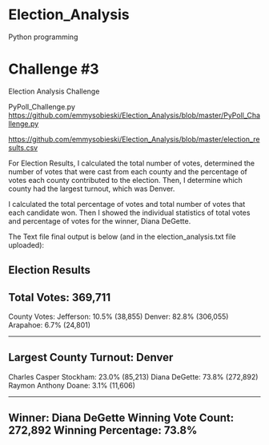 # Election_Analysis
Python programming
# Challenge #3
Election Analysis Challenge

PyPoll_Challenge.py
https://github.com/emmysobieski/Election_Analysis/blob/master/PyPoll_Challenge.py



https://github.com/emmysobieski/Election_Analysis/blob/master/election_results.csv 

For Election Results, I calculated the total number of votes, determined the number of votes that were cast from each county and the percentage of votes each county contributed to the election. Then, I determine which county had the largest turnout, which was Denver. 

I calculated the total percentage of votes and total number of votes that each candidate won.  Then I showed the individual statistics of total votes and percentage of votes for the winner, Diana DeGette.

The Text file final output is below (and in the election_analysis.txt file uploaded):

Election Results
-------------------------
Total Votes: 369,711
-------------------------

County Votes:
Jefferson: 10.5% (38,855)
Denver: 82.8% (306,055)
Arapahoe: 6.7% (24,801)

-------------------------
Largest County Turnout: Denver
-------------------------

Charles Casper Stockham: 23.0% (85,213)
Diana DeGette: 73.8% (272,892)
Raymon Anthony Doane: 3.1% (11,606)

-------------------------
Winner: Diana DeGette
Winning Vote Count: 272,892
Winning Percentage: 73.8%
-------------------------
